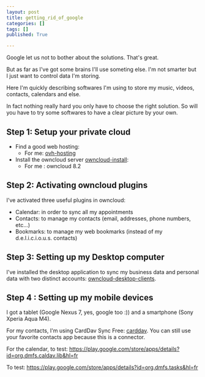```yaml
---
layout: post
title: getting_rid_of_google
categories: []
tags: []
published: True

---
```


Google let us not to bother about the solutions. That's great.

But as far as I've got some brains I'll use someting else. I'm not smarter but I just want to control data I'm storing.

Here I'm quickly describing softwares I'm using to store my music, videos, contacts, calendars and else.

In fact nothing really hard you only have to choose the right solution. So will you have to try some softwares to have a clear picture by your own.

Step 1: Setup your private cloud
---

* Find a good web hosting:
    * For me: [ovh-hosting]
* Install the owncloud server [owncloud-install]:
    * For me : owncloud 8.2

Step 2: Activating owncloud plugins
---

I've activated three useful plugins in owncloud:
* Calendar: in order to sync all my appointments
* Contacts: to manage my contacts (email, addresses, phone numbers, etc...)
* Bookmarks: to manage my web bookmarks (instead of my d.e.l.i.c.i.o.u.s. contacts)

Step 3: Setting up my Desktop computer
---

I've installed the desktop application to sync my business data and personal data with two distinct accounts: [owncloud-desktop-clients].


Step 4 : Setting up my mobile devices
---

I got a tablet (Google Nexus 7, yes, google too :)) and a smartphone (Sony Xperia Aqua M4).

For my contacts, I'm using CardDav Sync Free: [carddav].
You can still use your favorite contacts app because this is a connector.

For the calendar, to test: https://play.google.com/store/apps/details?id=org.dmfs.caldav.lib&hl=fr

To test: https://play.google.com/store/apps/details?id=org.dmfs.tasks&hl=fr


[ovh-hosting]: https://www.ovh.com/fr/hebergement-web/hebergement-pro.xml
[owncloud-install]: https://doc.owncloud.org/server/8.0/admin_manual/installation/
[owncloud-desktop-clients]: https://owncloud.org/install/#install-clients
[carddav]: https://play.google.com/store/apps/details?id=org.dmfs.carddav.sync&amp;hl=fr
